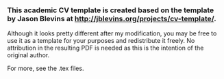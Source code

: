 <h3>This academic CV template is created based on the template by Jason Blevins at <a href="http://jblevins.org/projects/cv-template/">http://jblevins.org/projects/cv-template/</a>.</h3>

<p>Although it looks pretty different after my modification, you may be free to use it as a template for your purposes and redistribute it freely. No attribution in the resulting PDF is needed as this is the intention of the original author.</p>

<p>For more, see the .tex files.</p>
